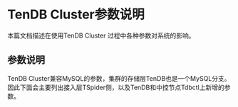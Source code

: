 # TenDB Cluster参数说明
本篇文档描述在使用TenDB Cluster 过程中各种参数对系统的影响。

## 参数说明
TenDB Cluster兼容MySQL的参数，集群的存储层TenDB也是一个MySQL分支。因此下面会主要列出接入层TSpider侧，以及TenDB和中控节点Tdbctl上新增的参数。
